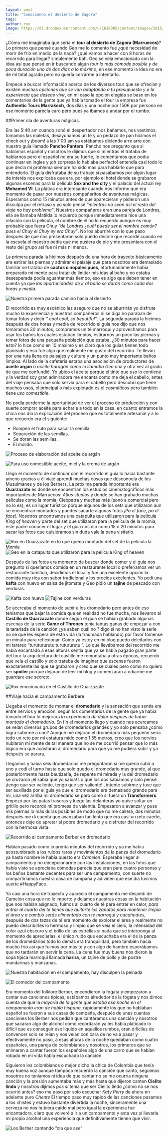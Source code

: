 ```yaml
---
layout: post
title: "Conociendo el desierto de Zagora"
tags: 
author: rox
image: https://dl.dropboxusercontent.com/u/1610385/content/images/2015/01/2015-01-03-17-32-10-1.jpg
---
```

¿Cómo me imaginaba que sería el **tour al desierto de Zagora (Marruecos)**? Lo primero que pensé cuando Geo me lo comento fue ¿qué necesidad de morir de frío en medio de  la nada? ¿qué vamos a hacer con 8 horas de recorrido para llegar?  simplemente bah. Geo se veía emocionado con la idea así que pensé en ir buscando algún *tour  lo más cómodo posible y de poca duración uno de dos días a lo máximo*,  en ese  momento la idea no era de mi total agrado pero no quería cerrarme a intentarlo.

Empecé a buscar información acerca de los diversos tour que se ofrecían y existen muchas *opciones que se van adaptando a tu presupuesto y a la experiencia que deseas vivir*, en mi caso la opción elegida se baso en los comentarios de la gente que ya había tomado el tour la empresa  fue **Authentic Tours Marrakech**, dos días y una noche por 150€ por persona en ese momento parecía caro pero pues ya íbamos a andar por el rumbo.

##Primer día de aventuras mágicas.

Era las 5:40 am cuando sonó el despertador nos bañamos, nos vestimos, tomamos las maletas, desayunamos un té y un  pedazo de pan hicimos el check out  y ¡boom! a las 7:00 am ya estábamos diciendo arre arre con nuestro guía llamado **Pancho Pantera**. Pancho nos pregunto que si hablamos español y nosotros le dijimos que si mientras el trataba de hablarnos  pero el español no era su fuerte, le comentamos que podía continuar en ingles y ¡oh sorpresa lo hablaba perfecto! entendía casi todo lo que decía mi problema siempre ha  sido más para hablarlo que para entenderlo. El guía disfrutaba de su trabajo si pasábamos por algún lugar de interés nos explicaba que era, por ejemplo el hotel donde se grabaron algunas escenas para la película **Sex and the city** y el palacio del actual rey **Mohamed VI**. La plática era interesante cuando nos informo que era momento de pasar por nuestros  compañeritos de aventuras mágicas. Esperamos como 15 minutos antes de que aparecieran y pidieron una disculpa por el retraso y yo solo pensé  *”mientras no sean así el resto del viaje no hay problema”*. Nuestros compañeros eran una pareja de Londres, ella se llamaba Matilda lo recuerdo porque inmediatamente hice una relación con la película, el nombre de él no lo recuerdo aunque es muy probable que fuera Chuy  *“de Londres ¿cuál puede ser el nombre común? pues el Chuy el Chuy ey era Chuy”*. No los aburriré con lo que paso después de que nos presentaron solo puedo decirle que recordé cuando en la escuela el maestro pedía que me pusiera de pie y me presentara con el resto del grupo así fue ni más ni menos.

La primera parada la hicimos después de una hora de trayecto básicamente era estirar las piernas y admirar el paisaje que para nosotros era demasiado familiar se trataba de **cactus o nopales pues**, afortunadamente había preparado mi mente para tratar de limitar mis idas al baño y no estaba desesperada podía aguantar más tiempo, eso es algo que deben tener en cuenta ya que *las oportunidades de ir al baño se darán como cada dos horas y media.*

![Nuestra primera parada camino hacia al desierto](https://dl.dropboxusercontent.com/u/1610385/content/images/2015/01/2015-01-03-08-06-33.jpg)

El recorrido es muy escénico les aseguro que no se aburrirán yo disfrute mucho la experiencia y nuestros compañeros ni se diga no paraban de tomar fotos y decir *” cool cool, so beautiful”*. La segunda parada la hicimos después de dos horas y media de recorrido el guía nos dijo que nos tomáramos 30 minutos,  compramos un té marroquí y aprovechamos para usar los baños los cuales estaban limpios, estirarnos un poco las piernas  y tomar fotos de una pequeña población que estaba, ¿30 minutos para hacer esto? lo hice como en 10 máximo y es claro que los guías tienen todo planeado y eso fue algo que realmente me gusto del recorrido. Te llevan por una ruta llena de paisajes y cultura y un punto muy importante baños limpios. Al lado de la cafetería estaba una asociación de productores de **aceite argán** o *aceite haragán como lo llamaba Geo* una y otra vez al grado de que me confundió.  Yo ubico el aceite porque el tinte que uso lo contiene y la verdad soy gran admiradora me encanta como me deja el cabello, antes del viaje pensaba que solo servía para el cabello pero descubrí que tiene muchos usos, el principal o más explotado es el  *cosméticos* pero también tiene *uso comestible*. 

No podía perderme la oportunidad de ver el proceso de producción y con suerte comprar aceite para echarle a todo en la casa, en cuanto entramos la chica nos dio la explicación del proceso que es totalmente artesanal y  a lo que recuerdo era el siguiente:

* Rompen el fruto para sacar la semilla.
* Separación de las semillas.
* Se doran las semillas.
* El molido.

![Proceso de elaboración del aceite de argán](https://dl.dropboxusercontent.com/u/1610385/content/images/2015/01/2015-01-03-10-00-56-1.jpg)

![Para uso comestible aceite, miel y la crema de argán ](https://dl.dropboxusercontent.com/u/1610385/content/images/2015/01/2015-01-03-10-01-18-1.jpg)

Llego el momento de continuar con el recorrido el guía lo hacía bastante ameno gracias a él viaje aprendí muchas cosas que desconocía de los Musulmanes y de los Berbers. La próxima parada importante era **Ouarzazate** es donde se encuentran los estudios cinematográficos más importantes de Marruecos: *Atlas studios* y donde se han grabado muchas películas como la momia, Cleopatra y muchas más (sonó a comercial pero no lo es), es un lugar turístico porque algunos de los sets que utilizaron aun se encuentran montados y puedes sacarte algunas fotos *¡Pa el face, pa el face!*. Nosotros encontramos una catapulta que utilizaron para la película *King of heaven*  y parte del set que utilizaron para la película de la momia, este padre conocer el lugar y el guía nos dio como 15 o 20 minutos para sacar las fotos que quisiéramos sin duda vale la pena visitarlo.

![Rox en Ouarzazate en lo que queda montado del set de la película la Momia](https://dl.dropboxusercontent.com/u/1610385/content/images/2015/01/2015-01-03-11-58-24.jpg)
![Geo en la catapulta que utilizaron para la película King of heaven](https://dl.dropboxusercontent.com/u/1610385/content/images/2015/01/2015-01-03-12-04-55-1.jpg)

Después de las fotos era momento de buscar donde comer y el guía nos pregunto si queríamos comida en un restaurante local o preferíamos ver un restaurante turístico, decidimos el local y fue una excelente opción la comida muy rica con sabor tradicional y los precios excelentes. Yo pedí una **kafta** con huevo en salsa de jitomate y Geo pidió un **tajine** de pescado con verduras.

![Kafta con huevo ](https://dl.dropboxusercontent.com/u/1610385/content/images/2015/01/2015-01-03-12-53-54.jpg)
![Tajine con verduras ](https://dl.dropboxusercontent.com/u/1610385/content/images/2015/01/2015-01-03-12-52-49.jpg)

Se acercaba el momento de subir a los dromedario pero antes de eso teníamos que bajar la comida que en realidad no fue mucha, nos llevaron al **Castillo de Ouarzazate** donde según el guía se habían grabado algunas escenas de la serie **Game of Thrones**  tenía tantas ganas de empezar a con la tarariada  de la canción ¿ya saben cuál no ? digo si no han visto la serie no se que les espera de esta vida (la traumada hablando) por favor tómense un minuto para reflexionar.  Como ya estoy en mi blog puedo deleitarlos con mi tarareo “turutururutu  turutururutu ”. Lo que llevábamos del recorrido me había encantado a esas alturas sentía que ya se había pagado gran parte del tour la arquitectura del castillo me remontaba a otras épocas, recuerdo que veía el castillo y solo trataba de imaginar que escenas fueron exactamente las que se grabaron y creo que se cuales pero como no quiero ser  **spoiler** porque dejaran de leer mi blog y comenzaran a odiarme me guardare ese secreto.

![Rox emocionada en el Castillo de Ouarzazate](https://dl.dropboxusercontent.com/u/1610385/content/images/2015/01/2015-01-03-13-32-17.jpg)

##Viaje hacia el campamento Berbere

Llegaba el momento de montar el **dromedario**  y la sensación que sentía era entre nervios y emoción, según los comentarios de la gente que ya había tomado el tour lo mejorara *la experiencia de dolor después de haber montado el dromedario.* En fin el momento llego y cuando nos acercamos se veían diversos grupos de dromedarios grandes y yo solo pensaba ¿cómo logra subirme a uno? Aunque me dejaran el dromedario más pequeño seria todo un reto por mi estatura mido como 1.55 metros, creo que los nervios nublaron mi mente de tal manera que  no se me ocurrió pensar que lo más lógico era que acostaran al dromedario para que yo me pudiera subir y ya después se parara. 

Llegamos y había seis dromedarios me preguntaron si me quería subir a uno y cedí el turno hasta que solo quedo el dromedario más grande, al que posteriormente hasta bautizaría, de repente mi mirada y la del dromedario se cruzaron ¡él sabía que yo sabía! Lo que los dos sabíamos  y solo pensé ¡tengo que ser valiente, tengo que ser valiente! , intente subirme y tuve que ser auxiliada por el guía ya que el dromedario era demasiado grande para mí, una vez arriba mi dromedario se paro como si fuera un **Transformers**. Empezó por las patas traseras y luego las delanteras yo quise soltar un gritillo pero recordé mi promesa de valentia. Empezaron a avanzar y puse mis piernas lo más duras posibles de modo que no me callera, dos minutos después me di cuenta que avanzaban tan lento que era casi un reto caerte, entonces deje de apretar al pobre dromedario y a disfrutar del recorrido con la hermosa vista.

![Recorrido al campamento Berber en dromedario ](https://dl.dropboxusercontent.com/u/1610385/content/images/2015/01/2015-01-03-17-32-10.jpg)

Habían pasado como cuarenta minutos del recorrido y ya me había acostumbrado a los ruidos raros y movimientos de la panza del dromedario ya hasta nombre le había puesto era *Camelon*. Esperaba llegar al campamento y no decepcionarme con las instalaciones, en las fotos que había visto se apreciaba cómodas parecía que eran para cuatro personas y los baños bastante decentes para ser una campamento, con suerte  no compartiríamos nuestra casa de campaña y adivinen que ese día tuvimos suerte #HappyFace.  

Ya casi una hora de trayecto y apareció el campamento me despedí de Camelon cosa que no le importo y dejamos nuestras cosas en la habitación que nos habían asignado, fuimos al cuarto de té para entrar en calor, *para entrar al cuarto del te tienes que quitarte los zapatos para mantener limpia el área y a cambio serás alimentado con te marroquí y cacahuates,* después de dos tazas de té era momento de explorar el área y realmente no puedo describirles lo hermoso y limpio que se veía el cielo, la intensidad del color azul obscuro y el brillo de las estrellas si nada que se interponga al momento de apreciarlas, el único ruido que escuchaba era el de la panza de los dromedarios todo lo demás era tranquilidad, pero también hacia mucho frio así que fuimos por más te y con algo de hambre esperábamos que no tardarán en servir la cena. La cena fue muy buena nos dieron la sopa típica marroquí llamada **harira**, un tajine de pollo y de postre mandarinas y manzanas.

![Nuestra habitación en el campamento, hay disculpen la peinada](https://dl.dropboxusercontent.com/u/1610385/content/images/2015/01/2015-01-03-18-05-42.jpg)

![El comedor del campamento](https://dl.dropboxusercontent.com/u/1610385/content/images/2015/01/2015-01-03-19-57-49.jpg)

Era momento del folklore Berber, encendieron la fogata y empezaron a cantar sus canciones típicas, estábamos alrededor de la fogata y nos dimos cuenta de que la *mayoría de la gente que estaba esa noche en el campamento eran de habla hispana,* rápidamente los que no hablaban español se fueron a sus casas de campaña, después de unas cuantas canciones los Berber nos pedían que cantáramos una canción y nosotros que sacaran algo de alcohol como recordaran ya les había platicado lo difícil que es conseguir ese líquido en aquellos rumbos, eran difíciles de convencer solo se reían y nos veían con cara de no va a pasar y efectivamente no paso, a esas alturas de la noche quedaban como cuatro españoles, una pareja de colombianos y nosotros, los primeros que se animaron a cantar fueron los españoles algo de una carro que se habían robado en mi vida había escuchado la canción.

Siguieron los colombianos o mejor dicho la chica de Colombia que tenía muy buena voz aunque tampoco recuerdo la canción que canto, seguimos nosotros no teníamos ni idea de que cantar no se me ocurría ninguna canción y la presión aumentaba más y más hasta que dijeron canten **Cielito lindo** y nosotros dijimos *pos si*  tenía que ser Cielito lindo ¿cómo no se nos ocurrió antes? eso me paso por solo escuchar *Katy Perry* de ahora en adelante puro *Chente*  El tiempo paso muy  rápido de las canciones pasamos a los chistes y estuvo bastante divertida la noche, sinceramente una cerveza no nos hubiera caído mal pero igual la experiencia fue encantadora, claro que volveré a ir a un campamento y esta vez sí llevaría mi propio alcohol una experiencia que definitivamente  tienen  que vivir.

![Los Berber cantando “ola que ase”](https://dl.dropboxusercontent.com/u/1610385/content/images/2015/01/2015-01-03-21-35-53.jpg)
